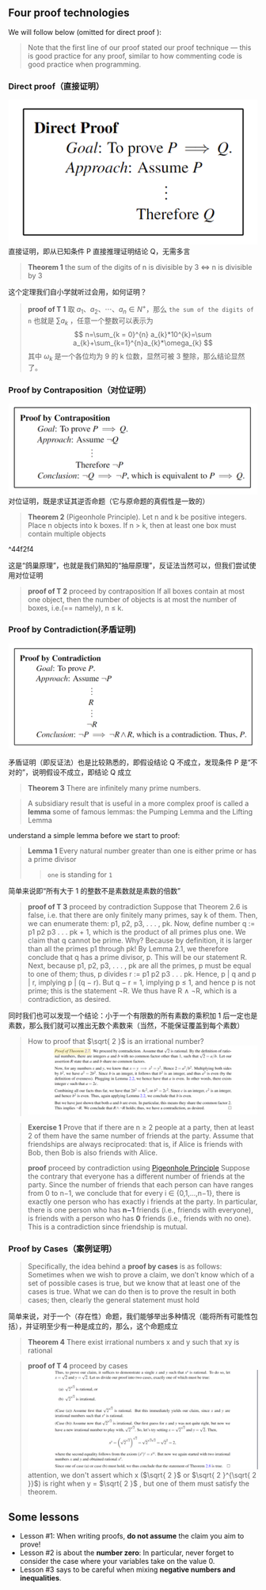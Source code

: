 ## Four proof technologies

We will follow below (omitted for direct proof ):
> Note that the first line of our proof stated our proof technique — this is good practice for any proof, similar to how commenting code is good practice when programming.



### Direct proof（直接证明）

![|325](attachments/DMPT-01%20Proof.png)
直接证明，即从已知条件 P 直接推理证明结论 Q，无需多言

> **Theorem 1**
> the sum of the digits of n is divisible by 3 $\iff$ n is divisible by 3

这个定理我们自小学就听过会用，如何证明？

> **proof of T 1** 
> 取 $a_1、a_2、\cdots、a_{n} \in N^{+}$，那么 `the sum of the digits of n` 也就是 $\sum a_{k}$ ，任意一个整数可以表示为 $$
n=\sum_{k = 0}^{n} a_{k}*10^{k}=\sum a_{k}+\sum_{k=1}^{n}a_{k}*\omega_{k}
  $$ 其中 $\omega_{k}$ 是一个各位均为 9 的 k 位数，显然可被 3 整除，那么结论显然了。

### Proof by Contraposition（对位证明）

![|475](attachments/DMPT-01%20Proof-1.png)
对位证明，既是求证其逆否命题（它与原命题的真假性是一致的）

> **Theorem 2**
>  (Pigeonhole Principle). Let n and k be positive integers. Place n objects into k boxes. If n > k, then at least one box must contain multiple objects

^44f2f4

这是“鸽巢原理”，也就是我们熟知的“抽屉原理”，反证法当然可以，但我们尝试使用对位证明

> **proof of T 2** proceed by contraposition
> If all boxes contain at most one object, then the number of objects is at most the number of boxes,
>  i.e.(== namely), n ≤ k.

### Proof by Contradiction(矛盾证明)

![|475](attachments/DMPT-01%20Proof-2.png)

矛盾证明（即反证法）也是比较熟悉的，即假设结论 Q 不成立，发现条件 P 是“不对的”，说明假设不成立，即结论 Q 成立

> **Theorem 3**
> There are infinitely many prime numbers.

> A subsidiary result that is useful in a more complex proof is called a **lemma**
> some of famous lemmas: the Pumping Lemma and the Lifting Lemma

understand a simple lemma before we start to proof:
> **Lemma 1**
> Every natural number greater than one is either prime or has a prime divisor
>> `one` is standing for `1`

简单来说即“所有大于 1 的整数不是素数就是素数的倍数”

> **proof of T 3** proceed by contradiction
>  Suppose that Theorem 2.6 is false, i.e. that there are only finitely many primes, say k of them. 
>  Then, we can enumerate them: p1, p2, p3, . . . , pk. Now, define number q := p1 p2 p3 . . . pk + 1, which is the product of all primes plus one. We claim that q cannot be prime. Why? Because by definition, it is larger than all the primes p1 through pk! By Lemma 2.1, we therefore conclude that q has a prime divisor, p. This will be our statement R. 
>  Next, because p1, p2, p3, . . . , pk are all the primes, p must be equal to one of them; thus, p divides r := p1 p2 p3 . . . pk. Hence, p | q and p | r, implying p | (q − r). But q − r = 1, implying p ≤ 1, and hence p is not prime; this is the statement ¬R. We thus have R ∧ ¬R, which is a contradiction, as desired.

同时我们也可以发现一个结论：小于一个有限数的所有素数的乘积加 1 后一定也是素数，那么我们就可以推出无数个素数来（当然，不能保证覆盖到每个素数）

> How to proof that $\sqrt{ 2 }$ is an irrational number? ![](attachments/01-Proof-1.png)

> **Exercise 1**
> Prove that if there are n ≥ 2 people at a party, then at least 2 of them have the same number of friends at the party. Assume that friendships are always reciprocated: that is, if Alice is friends with Bob, then Bob is also friends with Alice.
> 
> **proof** proceed by contradiction using [Pigeonhole Principle](02-Proof.md#^44f2f4)
> Suppose the contrary that everyone has a different number of friends at the party. Since the number of friends that each person can have ranges from 0 to n−1, we conclude that for every i ∈ {0,1,...,n−1}, 
> there is exactly one person who has exactly i friends at the party.
> In particular, there is one person who has **n−1** friends (i.e., friends with everyone), is friends with a person who has **0** friends (i.e., friends with no one). This is a contradiction since friendship is mutual.
### Proof by Cases（案例证明）

> Specifically, the idea behind a **proof by cases** is as follows: 
> Sometimes when we wish to prove a claim, we don’t know which of a set of possible cases is true, but we know that at least one of the cases is true. What we can do then is to prove the result in both cases; then, clearly the general statement must hold

简单来说，对于一个（存在性）命题，我们能够举出多种情况（能将所有可能性包括），并证明至少有一种是成立的，那么，这个命题成立

> **Theorem 4**
> There exist irrational numbers x and y such that xy is rational

> **proof of T 4** proceed by cases
> ![|450](attachments/01-Proof.png)
> attention, we don't assert which x ($\sqrt{ 2 }$ or $\sqrt{ 2 }^{\sqrt{ 2 }}$) is right when y = $\sqrt{ 2 }$ , but one of them must satisfy the theorem.

## Some lessons

- Lesson #1: When writing proofs, **do not assume** the claim you aim to prove!
- Lesson #2 is about the **number zero**: In particular, never forget to consider the case where your variables take on the value 0.
- Lesson #3 says to be careful when mixing **negative numbers and inequalities**.


